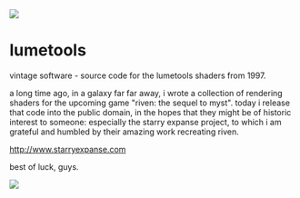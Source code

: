 
<img src="http://www.qarl.com/qLab/pile/lumetools/smalldomebanner.jpg">

# lumetools

vintage software - source code for the lumetools shaders from 1997.

a long time ago, in a galaxy far far away, i wrote a collection of rendering
shaders for the upcoming game "riven: the sequel to myst".  today i release
that code into the public domain, in the hopes that they might be of
historic interest to someone:  especially the starry expanse project,
to which i am grateful and humbled by their amazing work recreating
riven.

http://www.starryexpanse.com

best of luck, guys.


<img src="http://www.qarl.com/qLab/pile/lumetools/chutebanner.jpg">

